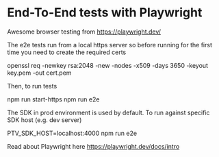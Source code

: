 # End-To-End tests with Playwright

Awesome browser testing from https://playwright.dev/

The e2e tests run from a local https server so before running for the first time you need to create the required certs

  openssl req -newkey rsa:2048 -new -nodes -x509 -days 3650 -keyout key.pem -out cert.pem

Then, to run tests

  npm run start-https
  npm run e2e

The SDK in prod environment is used by default. To run against specific SDK host (e.g. dev server)

  PTV_SDK_HOST=localhost:4000 npm run e2e
  
Read about Playwright here https://playwright.dev/docs/intro

